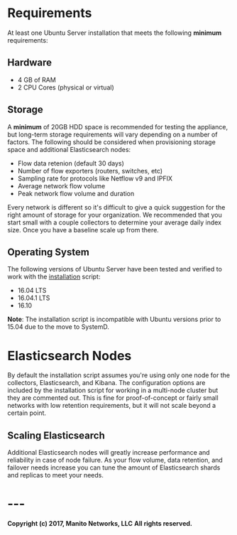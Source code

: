 # Requirements
At least one Ubuntu Server installation that meets the following **minimum** requirements:

## Hardware
- 4 GB of RAM
- 2 CPU Cores (physical or virtual)

## Storage
A **minimum** of 20GB HDD space is recommended for testing the appliance, but long-term storage requirements will vary depending on a number of factors. The following should be considered when provisioning storage space and additional Elasticsearch nodes:

- Flow data retenion (default 30 days)
- Number of flow exporters (routers, switches, etc)
- Sampling rate for protocols like Netflow v9 and IPFIX
- Average network flow volume
- Peak network flow volume and duration

Every network is different so it's difficult to give a quick suggestion for the right amount of storage for your organization. We recommended that you start small with a couple collectors to determine your average daily index size. Once you have a baseline scale up from there.

## Operating System
The following versions of Ubuntu Server have been tested and verified to work with the [installation](./Install/README.md) script:

- 16.04 LTS
- 16.04.1 LTS
- 16.10

**Note**: The installation script is incompatible with Ubuntu versions prior to 15.04 due to the move to SystemD.

# Elasticsearch Nodes
By default the installation script assumes you're using only one node for the collectors, Elasticsearch, and Kibana. The configuration options are included by the installation script for working in a multi-node cluster but they are commented out. This is fine for proof-of-concept or fairly small networks with low retention requirements, but it will not scale beyond a certain point. 

## Scaling Elasticsearch
Additional Elasticsearch nodes will greatly increase performance and reliability in case of node failure. As your flow volume, data retention, and failover needs increase you can tune the amount of Elasticsearch shards and replicas to meet your needs.

# ---
**Copyright (c) 2017, Manito Networks, LLC**
**All rights reserved.**